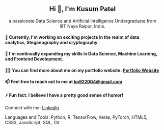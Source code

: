 <h2 align="center">Hi 👋, I'm Kusum Patel</h2>
<p align="center">a passionate Data Science and Artificial Intelligence Undergraduate from IIIT Naya Raipur, India.</p>

#### 🔭 Currently, I'm working on exciting projects in the realm of data analytics, Steganography and cryptography

#### 🌱 I'm continually expanding my skills in Data Science, Machine Learning, and Frontend Development.

#### 👨‍💻 You can find more about me on my portfolio website: [Portfolio Website](https://pepo09.000webhostapp.com/)

#### 📫 Feel free to reach out to me at kp922004@gmail.com

#### ⚡ Fun fact: I believe I have a pretty good sense of humor!

Connect with me:
[LinkedIn](https://www.linkedin.com/in/kusum-patel/)


Languages and Tools:
Python, R, TensorFlow, Keras, PyTorch, HTML5, CSS3, JavaScript, SQL, Git
